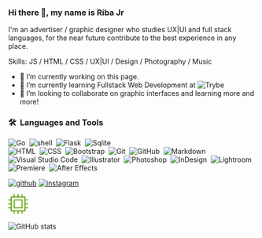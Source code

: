 ### Hi there 👋, my name is Riba Jr

I'm an advertiser / graphic designer who studies UX|UI and full stack languages, for the near future contribute to the best experience in any place.

Skills: JS / HTML / CSS / UX|UI / Design / Photography / Music

- 🔭 I’m currently working on this page. 
- 🌱 I’m currently learning Fullstack Web Development at ![Trybe](htttps://www.betrybe.com)
- 👯 I’m looking to collaborate on graphic interfaces and learning more and more!

### 🛠 &nbsp;Languages and Tools
<!-- ![Python](https://img.shields.io/badge/-Python-141a20?style=flat&logo=python)&nbsp; -->
![Go](https://img.shields.io/badge/-Go-141a20?style=flat&logo=go)&nbsp; 
![shell](https://img.shields.io/badge/-Shell_Script-141a20?style=flat&logo=shell)&nbsp;
![Flask](https://img.shields.io/badge/-flask-141a20?style=flat&logo=flask)&nbsp;
![Sqlite](https://img.shields.io/badge/-SQLite-141a20?style=flat&logo=sqlite&logoColor=blue)\
![HTML](https://img.shields.io/badge/-HTML-141a20?style=flat&logo=HTML5)&nbsp;
![CSS](https://img.shields.io/badge/-CSS-141a20?style=flat&logo=CSS3&logoColor=1572B6)&nbsp;
![Bootstrap](https://img.shields.io/badge/-Bootstrap-141a20?style=flat&logo=bootstrap&logoColor=563D7C)&nbsp;
![Git](https://img.shields.io/badge/-Git-141a20?style=flat&logo=git)&nbsp;
![GitHub](https://img.shields.io/badge/-GitHub-141a20?style=flat&logo=github)&nbsp;
![Markdown](https://img.shields.io/badge/-Markdown-141a20?style=flat&logo=markdown)\
![Visual Studio Code](https://img.shields.io/badge/-Visual%20Studio%20Code-141a20?style=flat&logo=visual-studio-code&logoColor=007ACC)&nbsp;
![Illustrator](https://img.shields.io/badge/-Illustrator-141a20?style=flat&logo=adobe-illustrator)&nbsp;
![Photoshop](https://img.shields.io/badge/-Photoshop-141a20?style=flat&logo=adobe-photoshop)&nbsp;
![InDesign]()&nbsp;
![Lightroom]()&nbsp;
![Premiere]()&nbsp;
![After Effects]()&nbsp;

[<img src='https://cdn.jsdelivr.net/npm/simple-icons@3.0.1/icons/github.svg' alt='github' height='40'>](https://github.com/ribastudio)  [<img src='https://cdn.jsdelivr.net/npm/simple-icons@3.0.1/icons/instagram.svg' alt='instagram' height='40'>](https://www.instagram.com/@rstd.creative/)  

<a href='https://docs.github.com/en/developers'><img src='https://raw.githubusercontent.com/acervenky/animated-github-badges/master/assets/devbadge.gif' width='40' height='40'></a> 

![GitHub stats](https://github-readme-stats.vercel.app/api?username=ribastudio&show_icons=true)  

